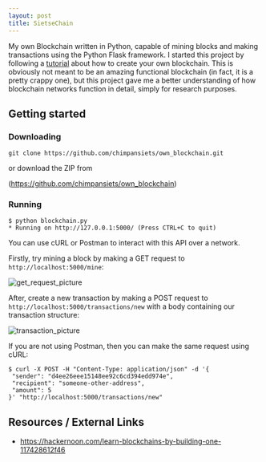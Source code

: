 ```yaml
---
layout: post
title: SietseChain
---
```


My own Blockchain written in Python, capable of mining blocks and making transactions using the Python Flask framework.
I started this project by following a [tutorial](https://hackernoon.com/learn-blockchains-by-building-one-117428612f46) about how to create your own blockchain.
This is obviously not meant to be an amazing functional blockchain (in fact, it is a pretty crappy one), but this project gave me a better understanding 
of how blockchain networks function in detail, simply for research purposes.

## Getting started

### Downloading

`git clone https://github.com/chimpansiets/own_blockchain.git`

or download the ZIP from

(https://github.com/chimpansiets/own_blockchain)

### Running

```
$ python blockchain.py
* Running on http://127.0.0.1:5000/ (Press CTRL+C to quit)
```

You can use cURL or Postman to interact with this API over a network.

Firstly, try mining a block by making a GET request to `http://localhost:5000/mine`:

![get_request_picture](https://hackernoon.com/photos/JTw2M3rQabaxNg3EFoNIxjmC1ZB3-dk232gk "get_request_picture")

After, create a new transaction by making a POST request to `http://localhost:5000/transactions/new` with a body containing our transaction structure:

![transaction_picture](https://hackernoon.com/photos/JTw2M3rQabaxNg3EFoNIxjmC1ZB3-p31b132c2 "transaction_picture")

If you are not using Postman, then you can make the same request using cURL:

```
$ curl -X POST -H "Content-Type: application/json" -d '{
 "sender": "d4ee26eee15148ee92c6cd394edd974e",
 "recipient": "someone-other-address",
 "amount": 5
}' "http://localhost:5000/transactions/new"
```

## Resources / External Links

* https://hackernoon.com/learn-blockchains-by-building-one-117428612f46
